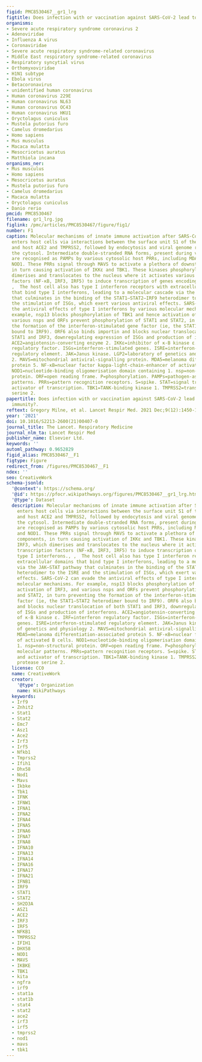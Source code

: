 ```yaml
---
figid: PMC8530467__gr1_lrg
figtitle: Does infection with or vaccination against SARS-CoV-2 lead to lasting immunity?
organisms:
- Severe acute respiratory syndrome coronavirus 2
- Adenoviridae
- Influenza A virus
- Coronaviridae
- Severe acute respiratory syndrome-related coronavirus
- Middle East respiratory syndrome-related coronavirus
- Respiratory syncytial virus
- Orthomyxoviridae
- H1N1 subtype
- Ebola virus
- Betacoronavirus
- unidentified human coronavirus
- Human coronavirus 229E
- Human coronavirus NL63
- Human coronavirus OC43
- Human coronavirus HKU1
- Oryctolagus cuniculus
- Mustela putorius furo
- Camelus dromedarius
- Homo sapiens
- Mus musculus
- Macaca mulatta
- Mesocricetus auratus
- Matthiola incana
organisms_ner:
- Mus musculus
- Homo sapiens
- Mesocricetus auratus
- Mustela putorius furo
- Camelus dromedarius
- Macaca mulatta
- Oryctolagus cuniculus
- Danio rerio
pmcid: PMC8530467
filename: gr1_lrg.jpg
figlink: /pmc/articles/PMC8530467/figure/fig1/
number: F1
caption: Molecular mechanisms of innate immune activation after SARS-CoV-2 infectionSARS-CoV-2
  enters host cells via interactions between the surface unit S1 of the S protein
  and host ACE2 and TMPRSS2, followed by endocytosis and viral genome release into
  the cytosol. Intermediate double-stranded RNA forms, present during viral replication,
  are recognised as PAMPs by various cytosolic host PRRs, including MDA5, LGP2, and
  NOD1. These PRRs signal through MAVS to activate a plethora of downstream components,
  in turn causing activation of IKKε and TBK1. These kinases phosphorylate IRF3, which
  dimerises and translocates to the nucleus where it activates various transcription
  factors (NF-κB, IRF3, IRF5) to induce transcription of genes encoding type I interferons.,
  ,  The host cell also has type I interferon receptors with extracellular domains
  that bind type I interferons, leading to a molecular cascade via the JAK–STAT pathway
  that culminates in the binding of the STAT1–STAT2–IRF9 heterodimer to the ISRE and
  the stimulation of ISGs, which exert various antiviral effects. SARS-CoV-2 can evade
  the antiviral effects of type I interferons by various molecular mechanisms. For
  example, nsp13 blocks phosphorylation of TBK1 and hence activation of IRF3, and
  various nsps and ORFs prevent phosphorylation of STAT1 and STAT2, in turn preventing
  the formation of the interferon-stimulated gene factor (ie, the STAT1–STAT2 heterodimer
  bound to IRF9). ORF6 also binds importin and blocks nuclear translocation of both
  STAT1 and IRF3, downregulating expression of ISGs and production of interferons.
  ACE2=angiotensin-converting enzyme 2. IKKε=inhibitor of κ-B kinase ε. IRF=interferon
  regulatory factor. ISGs=interferon-stimulated genes. ISRE=interferon-stimulated
  regulatory element. JAK=Janus kinase. LGP2=laboratory of genetics and physiology
  2. MAVS=mitochondrial antiviral-signalling protein. MDA5=melanoma differentiation-associated
  protein 5. NF-κB=nuclear factor kappa-light-chain-enhancer of activated B cells.
  NOD1=nucleotide-binding oligomerisation domain containing 1. nsp=non-structural
  protein. ORF=open reading frame. P=phosphorylation. PAMPs=pathogen-associated molecular
  patterns. PRRs=pattern recognition receptors. S=spike. STAT=signal transducer and
  activator of transcription. TBK1=TANK-binding kinase 1. TMPRSS2=transmembrane protease
  serine 2.
papertitle: Does infection with or vaccination against SARS-CoV-2 lead to lasting
  immunity?.
reftext: Gregory Milne, et al. Lancet Respir Med. 2021 Dec;9(12):1450-1466.
year: '2021'
doi: 10.1016/S2213-2600(21)00407-0
journal_title: The Lancet. Respiratory Medicine
journal_nlm_ta: Lancet Respir Med
publisher_name: Elsevier Ltd.
keywords: ''
automl_pathway: 0.9652829
figid_alias: PMC8530467__F1
figtype: Figure
redirect_from: /figures/PMC8530467__F1
ndex: ''
seo: CreativeWork
schema-jsonld:
  '@context': https://schema.org/
  '@id': https://pfocr.wikipathways.org/figures/PMC8530467__gr1_lrg.html
  '@type': Dataset
  description: Molecular mechanisms of innate immune activation after SARS-CoV-2 infectionSARS-CoV-2
    enters host cells via interactions between the surface unit S1 of the S protein
    and host ACE2 and TMPRSS2, followed by endocytosis and viral genome release into
    the cytosol. Intermediate double-stranded RNA forms, present during viral replication,
    are recognised as PAMPs by various cytosolic host PRRs, including MDA5, LGP2,
    and NOD1. These PRRs signal through MAVS to activate a plethora of downstream
    components, in turn causing activation of IKKε and TBK1. These kinases phosphorylate
    IRF3, which dimerises and translocates to the nucleus where it activates various
    transcription factors (NF-κB, IRF3, IRF5) to induce transcription of genes encoding
    type I interferons., ,  The host cell also has type I interferon receptors with
    extracellular domains that bind type I interferons, leading to a molecular cascade
    via the JAK–STAT pathway that culminates in the binding of the STAT1–STAT2–IRF9
    heterodimer to the ISRE and the stimulation of ISGs, which exert various antiviral
    effects. SARS-CoV-2 can evade the antiviral effects of type I interferons by various
    molecular mechanisms. For example, nsp13 blocks phosphorylation of TBK1 and hence
    activation of IRF3, and various nsps and ORFs prevent phosphorylation of STAT1
    and STAT2, in turn preventing the formation of the interferon-stimulated gene
    factor (ie, the STAT1–STAT2 heterodimer bound to IRF9). ORF6 also binds importin
    and blocks nuclear translocation of both STAT1 and IRF3, downregulating expression
    of ISGs and production of interferons. ACE2=angiotensin-converting enzyme 2. IKKε=inhibitor
    of κ-B kinase ε. IRF=interferon regulatory factor. ISGs=interferon-stimulated
    genes. ISRE=interferon-stimulated regulatory element. JAK=Janus kinase. LGP2=laboratory
    of genetics and physiology 2. MAVS=mitochondrial antiviral-signalling protein.
    MDA5=melanoma differentiation-associated protein 5. NF-κB=nuclear factor kappa-light-chain-enhancer
    of activated B cells. NOD1=nucleotide-binding oligomerisation domain containing
    1. nsp=non-structural protein. ORF=open reading frame. P=phosphorylation. PAMPs=pathogen-associated
    molecular patterns. PRRs=pattern recognition receptors. S=spike. STAT=signal transducer
    and activator of transcription. TBK1=TANK-binding kinase 1. TMPRSS2=transmembrane
    protease serine 2.
  license: CC0
  name: CreativeWork
  creator:
    '@type': Organization
    name: WikiPathways
  keywords:
  - Irf9
  - Znhit2
  - Stat1
  - Stat2
  - Emc7
  - Asz1
  - Ace2
  - Irf3
  - Irf5
  - Nfkb1
  - Tmprss2
  - Ifih1
  - Dhx58
  - Nod1
  - Mavs
  - Ikbke
  - Tbk1
  - IFNK
  - IFNW1
  - IFNA1
  - IFNA2
  - IFNA4
  - IFNA5
  - IFNA6
  - IFNA7
  - IFNA8
  - IFNA10
  - IFNA13
  - IFNA14
  - IFNA16
  - IFNA17
  - IFNA21
  - IFNB1
  - IRF9
  - STAT1
  - STAT2
  - SH2D3A
  - ASZ1
  - ACE2
  - IRF3
  - IRF5
  - NFKB1
  - TMPRSS2
  - IFIH1
  - DHX58
  - NOD1
  - MAVS
  - IKBKE
  - TBK1
  - kita
  - ngfra
  - irf9
  - stat1a
  - stat1b
  - stat4
  - stat2
  - ace2
  - irf3
  - irf5
  - tmprss2
  - nod1
  - mavs
  - tbk1
---
```

